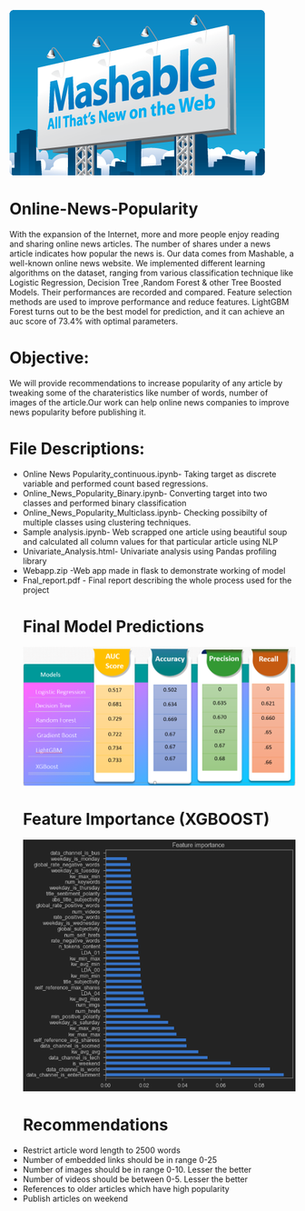 ![alt text](https://github.com/sahil0094/Online-News-Popularity/blob/master/mashable1.jpg?raw=true)
# Online-News-Popularity
With the expansion of the Internet, more and more people enjoy reading and sharing online news articles. The number of shares under a news article indicates how popular the news is.  Our data comes from Mashable, a well-known online news website. We implemented different learning algorithms on the dataset, ranging from various classification technique like Logistic Regression, Decision Tree ,Random Forest & other Tree Boosted Models. Their performances are recorded and compared. Feature selection methods are used to improve performance and reduce features. LightGBM Forest turns out to be the best model for prediction, and it can achieve an auc score of 73.4% with optimal parameters.

# Objective:
We will provide recommendations to increase popularity of any article by tweaking some of the charateristics like number of words, number of images  of the article.Our work can help online news companies to improve news popularity before publishing it.

# File Descriptions:
<ul>
<li>Online News Popularity_continuous.ipynb- Taking target as discrete variable and performed count based regressions.
<li>Online_News_Popularity_Binary.ipynb- Converting target into two classes and performed binary classification
<li>Online_News_Popularity_Multiclass.ipynb- Checking possibilty of multiple classes using clustering techniques.
<li>Sample analysis.ipynb- Web scrapped one article using beautiful soup and calculated all column values for that particular article using NLP
<li>Univariate_Analysis.html- Univariate analysis using Pandas profiling library
<li>Webapp.zip -Web app made in flask to demonstrate working of model 
<li>Fnal_report.pdf - Final report describing the whole process used for the project
  
# Final Model Predictions
![alt text](https://github.com/sahil0094/Online-News-Popularity/blob/master/Images/Score.png?raw=true)

# Feature Importance (XGBOOST)
![alt text](https://github.com/sahil0094/Online-News-Popularity/blob/master/Images/Feature_imp.png?raw=true)

# Recommendations
<li>Restrict article word length to 2500 words
<li>Number of embedded links should be in range 0-25
<li>Number of images should be in range 0-10. Lesser the better
<li>Number of videos should be between 0-5. Lesser the better
<li>References to older articles which have high popularity
<li>Publish articles on weekend
<li.Focusing more on Entertainment or Lifestyle articles can get you popularity

